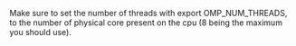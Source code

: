 Make sure to set the number of threads with export OMP\_NUM\_THREADS, to the number of physical core present on the cpu (8 being the maximum you should use).
